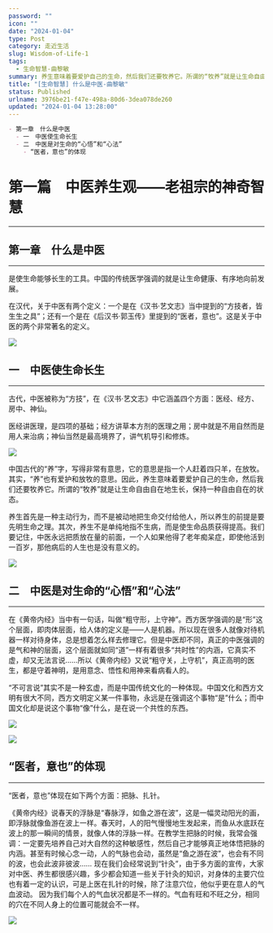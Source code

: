 ```yaml
---
password: ""
icon: ""
date: "2024-01-04"
type: Post
category: 走近生活
slug: Wisdom-of-Life-1
tags:
  - 生命智慧-曲黎敏
summary: 养生意味着要爱护自己的生命，然后我们还要牧养它。所谓的“牧养”就是让生命自由自在地生长，保持一种自由自在的状态。
title: "[生命智慧] 什么是中医-曲黎敏"
status: Published
urlname: 3976be21-f47e-498a-80d6-3dea078de260
updated: "2024-01-04 13:28:00"
---
```


```markdown
- 第一章　什么是中医
  - 一　中医使生命长生
  - 二　中医是对生命的“心悟”和“心法”
    - “医者，意也”的体现
```

# 第一篇　中医养生观——老祖宗的神奇智慧

---

## 第一章　什么是中医

---

是使生命能够长生的工具。中国的传统医学强调的就是让生命健康、有序地向前发展。

在汉代，关于中医有两个定义：一个是在《汉书·艺文志》当中提到的“方技者，皆生生之具”；还有一个是在《后汉书·郭玉传》里提到的“医者，意也”。这是关于中医的两个非常著名的定义。

![](https://bu.dusays.com/2024/01/04/6596af4366c5e.png)

## 一　中医使生命长生

---

古代，中医被称为“方技”，在《汉书·艺文志》中它涵盖四个方面：医经、经方、房中、神仙。

医经讲医理，是四项的基础；经方讲草本方剂的医理之用；房中就是不用自然而是用人来治病；神仙当然是最高境界了，讲气机导引和修炼。

![](https://bu.dusays.com/2024/01/04/6596af4592c65.png)

中国古代的“养”字，写得非常有意思，它的意思是指一个人赶着四只羊，在放牧。其实，“养”也有爱护和放牧的意思。因此，养生意味着要爱护自己的生命，然后我们还要牧养它。所谓的“牧养”就是让生命自由自在地生长，保持一种自由自在的状态。

养生首先是一种主动行为，而不是被动地把生命交付给他人，所以养生的前提是要先明生命之理。其次，养生不是单纯地指不生病，而是使生命品质获得提高。我们要记住，中医永远把质放在量的前面，一个人如果他得了老年痴呆症，即使他活到一百岁，那他病后的人生也是没有意义的。

![](https://bu.dusays.com/2024/01/04/6596af47ed356.png)

## 二　中医是对生命的“心悟”和“心法”

---

在《黄帝内经》当中有一句话，叫做“粗守形，上守神”。西方医学强调的是“形”这个层面，即肉体层面，给人体的定义是——人是机器。所以现在很多人就像对待机器一样对待身体，总是想着怎么样去修理它。但是中医却不同，真正的中医强调的是气和神的层面，这个层面就如同“道”一样有着很多“共时性”的内涵，它真实不虚，却又无法言说……所以《黄帝内经》又说“粗守关，上守机”，真正高明的医生，都是守着神明，是用意念、悟性和用神来看病看人的。

“不可言说”其实不是一种玄虚，而是中国传统文化的一种体现。中国文化和西方文明有很大不同，西方文明定义某一件事物，永远是在强调这个事物“是”什么；而中国文化却是说这个事物“像”什么，是在说一个共性的东西。

![](https://bu.dusays.com/2024/01/04/6596af4a7eef0.png)

![](https://bu.dusays.com/2024/01/04/6596af4cadbf3.png)

## “医者，意也”的体现

---

“医者，意也”体现在如下两个方面：把脉、扎针。

《黄帝内经》说春天的浮脉是“春脉浮，如鱼之游在波”，这是一幅灵动阳光的画，即浮脉就像鱼游在波上一样。春天时，人的阳气慢慢地生发起来，而鱼从水底跃在波上的那一瞬间的情景，就像人体的浮脉一样。在教学生把脉的时候，我常会强调：一定要先培养自己对大自然的这种敏感性，然后自己才能够真正地体悟把脉的内涵。甚至有时候心念一动，人的气脉也会动，虽然是“鱼之游在波”，也会有不同的波，也会此波非彼波……
现在我们会经常说到“针灸”，由于多方面的宣传，大家对中医、养生都很感兴趣，多少都会知道一些关于针灸的知识，对身体的主要穴位也有着一定的认识，可是上医在扎针的时候，除了注意穴位，他似乎更在意人的气血波动。
因为我们每个人的气血状况都是不一样的。气血有旺和不旺之分，相同的穴在不同人身上的位置可能就会不一样。

![](https://bu.dusays.com/2024/01/04/6596af4e90850.png)
